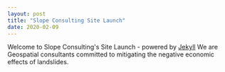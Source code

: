 ```yaml
---
layout: post
title: "Slope Consulting Site Launch"
date: 2020-02-09
---
```


Welcome to Slope Consulting's Site Launch - powered by [Jekyll](http://jekyllrb.com) We are Geospatial consultants committed to mitigating the negative economic effects of landslides.
